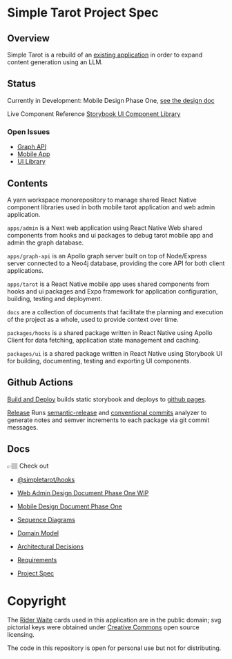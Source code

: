 # Simple Tarot Project Spec

## Overview

Simple Tarot is a rebuild of an [existing application](https://github.com/avacollins/tarot-ix) in order to expand content generation using an LLM.

## Status

Currently in Development: Mobile Design Phase One, [see the design doc](./docs/mobile_design_pahse_one.md)

Live Component Reference [Storybook UI Component Library](https://avacollins.github.io/simple-tarot)

### Open Issues

- [Graph API](https://github.com/avacollins/simple-tarot/issues/4#issue-3098360267)
- [Mobile App](https://github.com/avacollins/simple-tarot/issues/3#issue-3098355888)
- [UI Library](https://github.com/avacollins/simple-tarot/issues/2#issue-3098353256)

## Contents

A yarn workspace monorepository to manage shared React Native component libraries used in both mobile tarot application and web admin application. 

`apps/admin` is a Next web application using React Native Web shared components from hooks and ui packages to debug tarot mobile app and admin the graph database.

`apps/graph-api` is an Apollo graph server built on top of Node/Express server connected to a Neo4j database, providing the core API for both client applications.

`apps/tarot` is a React Native mobile app uses shared components from hooks and ui packages and Expo framework for application configuration, building, testing and deployment.

`docs` are a collection of documents that facilitate the planning and execution of the project as a whole, used to provide context over time.

`packages/hooks` is a shared package written in React Native using Apollo Client for data fetching, application state management and caching. 

`packages/ui` is a shared package written in React Native using Storybook UI for building, documenting, testing and exporting UI components.

## Github Actions

[Build and Deploy](https://github.com/avacollins/simple-tarot/actions/workflows/sb.yml) builds static storybook and deploys to [github pages]((https://avacollins.github.io/simple-tarot)).

[Release](https://github.com/avacollins/simple-tarot/actions/workflows/semantic-release.yml) Runs [semantic-release](https://github.com/semantic-release/semantic-release) and [conventional commits](https://github.com/conventional-changelog/conventional-changelog/tree/master/packages/conventional-changelog-conventionalcommits) analyzer to generate notes and semver increments to each package via git commit messages.

## Docs

👉🏽 Check out 
 - [@simpletarot/hooks](./packages/hooks/README.md)

 - [Web Admin Design Document Phase One WIP](./docs/web_admin_design.md)

 - [Mobile Design Document Phase One](./docs/mobile_design_pahse_one.md)
 
 - [Sequence Diagrams](./docs/sequence_diagrams.md)

 - [Domain Model](./docs/domain_model.md)

 - [Architectural Decisions](./docs/adr.md)

 - [Requirements](./docs/requirements.md)

 - [Project Spec](./docs/project_spec.md)


 # Copyright

The [Rider Waite](https://sacred-texts.com/tarot/faq.htm#uscopyright) cards used in this application are in the public domain; svg pictorial keys were obtained under [Creative Commons](https://creativecommons.org/publicdomain/zero/1.0/) open source licensing.

The code in this repository is open for personal use but not for distributing.